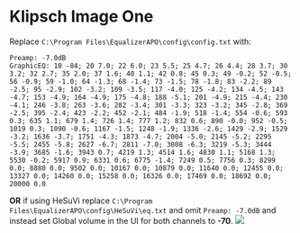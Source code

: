 # Klipsch Image One
Replace `C:\Program Files\EqualizerAPO\config\config.txt` with:
```
Preamp: -7.0dB
GraphicEQ: 10 -84; 20 7.0; 22 6.0; 23 5.5; 25 4.7; 26 4.4; 28 3.7; 30 3.2; 32 2.7; 35 2.0; 37 1.6; 40 1.1; 42 0.8; 45 0.3; 49 -0.2; 52 -0.5; 56 -0.9; 59 -1.0; 64 -1.3; 68 -1.4; 73 -1.5; 78 -1.8; 83 -2.2; 89 -2.5; 95 -2.9; 102 -3.2; 109 -3.5; 117 -4.0; 125 -4.2; 134 -4.5; 143 -4.7; 153 -4.9; 164 -4.9; 175 -4.8; 188 -5.1; 201 -4.9; 215 -4.4; 230 -4.1; 246 -3.8; 263 -3.6; 282 -3.4; 301 -3.3; 323 -3.2; 345 -2.8; 369 -2.5; 395 -2.4; 423 -2.2; 452 -2.1; 484 -1.9; 518 -1.4; 554 -0.6; 593 0.3; 635 1.1; 679 1.4; 726 1.4; 777 1.2; 832 0.6; 890 -0.0; 952 -0.5; 1019 0.3; 1090 -0.6; 1167 -1.5; 1248 -1.9; 1336 -2.6; 1429 -2.9; 1529 -3.2; 1636 -3.7; 1751 -4.3; 1873 -4.7; 2004 -5.0; 2145 -5.2; 2295 -5.5; 2455 -5.8; 2627 -6.7; 2811 -7.0; 3008 -6.3; 3219 -5.3; 3444 -3.9; 3685 -1.6; 3943 0.7; 4219 1.3; 4514 1.6; 4830 1.1; 5168 1.3; 5530 -0.2; 5917 0.9; 6331 0.6; 6775 -1.4; 7249 0.5; 7756 0.3; 8299 0.0; 8880 0.0; 9502 0.0; 10167 0.0; 10879 0.0; 11640 0.0; 12455 0.0; 13327 0.0; 14260 0.0; 15258 0.0; 16326 0.0; 17469 0.0; 18692 0.0; 20000 0.0
```
**OR** if using HeSuVi replace `C:\Program Files\EqualizerAPO\config\HeSuVi\eq.txt` and omit `Preamp: -7.0dB` and instead set Global volume in the UI for both channels to **-70**.
![](https://raw.githubusercontent.com/jaakkopasanen/AutoEq/master/results/SBAF-Serious/headphoncecom/onear/Klipsch%20Image%20One/Klipsch%20Image%20One.png)